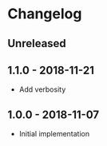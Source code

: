 # Changelog

<!-- There is always Unreleased section on the top. Subsections (Add, Changed, Fix, Removed) should be Add as needed. -->
## Unreleased

## 1.1.0 - 2018-11-21
- Add verbosity

## 1.0.0 - 2018-11-07
- Initial implementation
